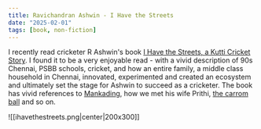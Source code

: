 ```yaml
---
title: Ravichandran Ashwin - I Have the Streets 
date: "2025-02-01"
tags: [book, non-fiction]
---
```


I recently read cricketer R Ashwin's book [I Have the Streets, a Kutti Cricket Story](https://www.amazon.in/Have-Streets-Kutti-Cricket-Story/dp/0670094749). I found it to be a very enjoyable read - with a vivid description of 90s Chennai, PSBB schools, cricket, and how an entire family, a middle class household in Chennai, innovated, experimented and created an ecosystem and ultimately set the stage for Ashwin to succeed as a cricketer. The book has vivid references to [Mankading](https://sportstar.thehindu.com/cricket/ipl/faqs/what-is-mankading-non-striker-run-out-mcc-rules-laws-ipl-2023-spirit-of-the-game/article66628699.ece), how we met his wife Prithi, [the carrom ball](https://www.cricbuzz.com/cricket-news/112288/how-ashwin-developed-his-carrom-ball) and so on. 

![[ihavethestreets.png|center|200x300]]
